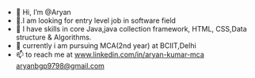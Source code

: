 - 👋 Hi, I’m @Aryan
- 👀.I am looking for entry level job in software field 
- 🌱 I have skills in core Java,java collection framework,
     HTML, CSS,Data structure & Algorithms. 
- 💞️ currently i am pursuing MCA(2nd year) at BCIIT,Delhi
- 📫 to reach me at
      www.linkedin.com/in/aryan-kumar-mca
       aryanbgp9798@gmail.com

<!---
Aryank21/Aryank21 is a ✨ special ✨ repository because its `README.md` (this file) appears on your GitHub profile.
You can click the Preview link to take a look at your changes.
--->
